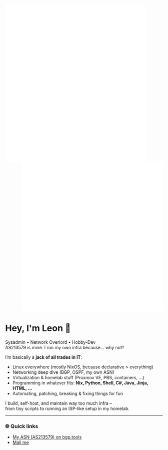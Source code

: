 
[<img align="left" width="450" alt="Metrics 1" src=".generated/metrics-left.svg">](#)
[<img align="right" width="450" alt="Metrics 2" src=".generated/metrics-right.svg">](#)

<br clear="both">

# Hey, I'm Leon 👋

Sysadmin • Network Overlord • Hobby-Dev  
AS213579 is mine. I run my own infra because… why not?

I’m basically a **jack of all trades in IT**:  
- Linux everywhere (mostly NixOS, because declarative > everything)  
- Networking deep dive (BGP, OSPF, my own ASN)  
- Virtualization & homelab stuff (Proxmox VE, PBS, containers, ...)  
- Programming in whatever fits: **Nix, Python, Shell, C#, Java, Jinja, HTML, …**  
- Automating, patching, breaking & fixing things for fun  

I build, self-host, and maintain way too much infra –  
from tiny scripts to running an ISP-like setup in my homelab.  

---

### 🌐 Quick links
- [My ASN (AS213579) on bgp.tools](https://bgp.tools/as/213579)  
- [Mail me](mailto:git@leon-hubrich.de)

